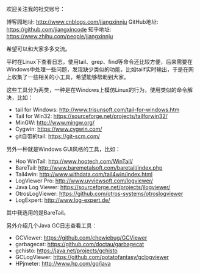 欢迎关注我的社交账号：

博客园地址: http://www.cnblogs.com/jiangxinnju
GitHub地址: https://github.com/jiangxincode
知乎地址: https://www.zhihu.com/people/jiangxinnju

希望可以和大家多多交流。

平时在Linux下查看日志，使用tail、grep、find等命令还比较方便，后来需要在Windows中处理一些问题，发现缺少类似的功能，比如tailf实时输出，于是在网上收集了一些相关的小工具，希望能够帮助到大家。

这些工具分为两类，一种是在Windows上模仿Linux的行为，使用类似的命令解决，比如：

* tail for Windows: http://www.trisunsoft.com/tail-for-windows.htm
* Tail for Win32: https://sourceforge.net/projects/tailforwin32/
* MinGW: http://www.mingw.org/
* Cygwin: https://www.cygwin.com/
* git自带的tail: https://git-scm.com/

另外一种就是Windows GUI风格的工具，比如：

* Hoo WinTail: http://www.hootech.com/WinTail/
* BareTail: http://www.baremetalsoft.com/baretail/index.php
* Tail4win: http://www.withdata.com/tail4win/index.html
* LogViewer Pro: http://www.uvviewsoft.com/logviewer/
* Java Log Viewer: https://sourceforge.net/projects/jlogviewer/
* OtrosLogViewer: https://github.com/otros-systems/otroslogviewer
* LogExpert: http://www.log-expert.de/

其中我选用的是BareTail。

另外介绍几个Java GC日志查看工具：

* GCViewer: https://github.com/chewiebug/GCViewer
* garbagecat: https://github.com/doctau/garbagecat
* gchisto: https://java.net/projects/gchisto
* GCLogViewer: https://github.com/potatofantasy/gclogviewer
* HPjmeter: http://www.hp.com/go/java